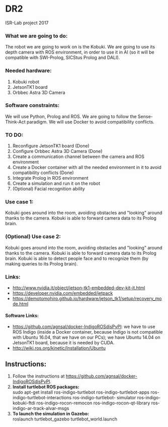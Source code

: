 # DR2
ISR-Lab project 2017

### What we are going to do:
The robot we are going to work on is the Kobuki.
We are going to use its depth camera with ROS environment, in order to use it in AI (so it will be compatible with SWI-Prolog, SICStus Prolog and DALI).

### Needed hardware:
1. Kobuki robot
2. JetsonTK1 board
3. Orbbec Astra 3D Camera

### Software constraints:
We will use Python, Prolog and ROS.
We are going to follow the Sense-Think-Act paradigm.
We will use Docker to avoid compatibility conflicts.

### TO DO:
1. Reconfigure JetsonTK1 board (Done)
2. Configure Orbbec Astra 3D Camera (Done)
3. Create a communication channel between the camera and ROS environment
4. Create a Docker container with all the needed environment in it to avoid compatibility conflicts (Done)
5. Integrate Prolog in ROS environment
6. Create a simulation and run it on the robot
5. (Optional) Facial recognition ability

### Use case 1:
Kobuki goes around into the room, avoiding obstacles and "looking" around thanks to the camera.
Kobuki is able to forward camera data to its Prolog brain.

### (Optional) Use case 2:
Kobuki goes around into the room, avoiding obstacles and "looking" around thanks to the camera.
Kobuki is able to forward camera data to its Prolog brain.
Kobuki is able to detect people face and to recognize them (by making queries to its Prolog brain).

### Links:
-  http://www.nvidia.it/object/jetson-tk1-embedded-dev-kit-it.html
-  https://developer.nvidia.com/embedded/jetpack
-  https://demotomohiro.github.io/hardware/jetson_tk1/setup/recovery_mode.html
#### Software Links:
-  https://github.com/agnsal/docker-IndigoROSdisPyPl: we have to use ROS Indigo (inside a Docker container, because Indigo is not compatible with Ubuntu 16.04, that we have on our PCs); we have Ubuntu 14.04 on JetsonTK1 board, because it is needed by CUDA.
-  http://wiki.ros.org/kinetic/Installation/Ubuntu


## Instructions:
1. Follow the instructions at https://github.com/agnsal/docker-IndigoROSdisPyPl.
2. **Install turtlebot ROS packages:** \
  sudo apt-get install ros-indigo-turtlebot ros-indigo-turtlebot-apps ros-indigo-turtlebot-interactions ros-indigo-turtlebot-   simulator ros-indigo-kobuki-ftdi ros-indigo-rocon-remocon ros-indigo-rocon-qt-library ros-indigo-ar-track-alvar-msgs
3. **To launch the simulation in Gazebo:** \
  roslaunch turtlebot_gazebo turtlebot_world.launch
